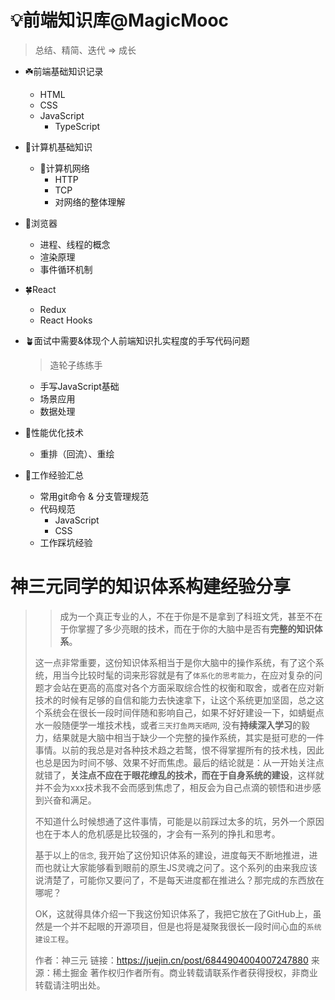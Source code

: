 # 💡前端知识库@MagicMooc

> 总结、精简、迭代 => 成长

- ☘️前端基础知识记录

  - HTML
  - CSS
  - JavaScript
    - TypeScript

- 🌲计算机基础知识

  - 🌴计算机网络
    - HTTP
    - TCP
    - 对网络的整体理解

- 🌱浏览器

  - 进程、线程的概念
  - 渲染原理
  - 事件循环机制

- 🍀React

  - Redux
  - React Hooks

- 🪴面试中需要&体现个人前端知识扎实程度的手写代码问题

  > 造轮子练练手

  - 手写JavaScript基础
  - 场景应用
  - 数据处理

- 🌻性能优化技术

  - 重排（回流）、重绘

- 🌵工作经验汇总

  - 常用git命令 & 分支管理规范
  - 代码规范
    - JavaScript
    - CSS
  - 工作踩坑经验

# 神三元同学的知识体系构建经验分享



> > 成为一个真正专业的人，不在于你是不是拿到了科班文凭，甚至不在于你掌握了多少亮眼的技术，而在于你的大脑中是否有**完整的知识体系**。
>
> 这一点非常重要，这份知识体系相当于是你大脑中的操作系统，有了这个系统，用当今比较时髦的词来形容就是有了`体系化的思考能力`，在应对复杂的问题才会站在更高的高度对各个方面采取综合性的权衡和取舍，或者在应对新技术的时候有足够的自信和能力去快速拿下，让这个系统更加坚固，总之这个系统会在很长一段时间伴随和影响自己，如果不好好建设一下，如蜻蜓点水一般随便学一堆技术栈，或者`三天打鱼两天晒网`, 没有**持续深入学习**的毅力，结果就是大脑中相当于缺少一个完整的操作系统，其实是挺可悲的一件事情。以前的我总是对各种技术趋之若鹜，恨不得掌握所有的技术栈，因此也总是因为时间不够、效果不好而焦虑。最后的结论就是：从一开始关注点就错了，**关注点不应在于眼花缭乱的技术，而在于自身系统的建设**，这样就并不会为xxx技术我不会而感到焦虑了，相反会为自己点滴的顿悟和进步感到兴奋和满足。
>
> 不知道什么时候想通了这件事情，可能是以前踩过太多的坑，另外一个原因也在于本人的危机感是比较强的，才会有一系列的挣扎和思考。
>
> 基于以上的`信念`, 我开始了这份知识体系的建设，进度每天不断地推进，进而也就让大家能够看到眼前的原生JS灵魂之问了。这个系列的由来我应该说清楚了，可能你又要问了，不是每天进度都在推进么？那完成的东西放在哪呢？
>
> OK，这就得具体介绍一下我这份知识体系了，我把它放在了GitHub上，虽然是一个并不起眼的开源项目，但是也将是凝聚我很长一段时间心血的`系统建设工程`。
>
> 
>
> 作者：神三元 链接：https://juejin.cn/post/6844904004007247880 来源：稀土掘金 著作权归作者所有。商业转载请联系作者获得授权，非商业转载请注明出处。